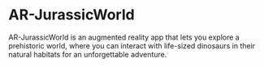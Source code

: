 # AR-JurassicWorld
AR-JurassicWorld is an augmented reality app that lets you explore a prehistoric world, where you can interact with life-sized dinosaurs in their natural habitats for an unforgettable adventure.
